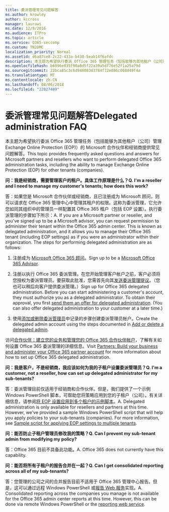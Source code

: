 ```yaml
---
title: 委派管理常见问题解答
ms.author: krowley
author: kccross
manager: laurawi
ms.date: 12/9/2016
ms.audience: ITPro
ms.topic: article
ms.service: O365-seccomp
ms.custom: TN2DMC
localization_priority: Normal
ms.assetid: d6a87ce8-2c22-433a-b430-5eab14f6afdc
description: 本主题为希望执行委派 Office 365 管理任务（包括能够为其他租户（公司）管理 Exchange Online Protection (EOP)）的 Microsoft 合作伙伴和经销商提供常见问题解答。
ms.openlocfilehash: b6096e835f90a0d5f22a39a5df76e52f1a25a79d
ms.sourcegitcommit: 22bca85c3c6d946083d3784f72e886c068d49f4a
ms.translationtype: MT
ms.contentlocale: zh-CN
ms.lasthandoff: 08/06/2018
ms.locfileid: "22027489"
---
```

# <a name="delegated-administration-faq"></a><span data-ttu-id="1bef2-103">委派管理常见问题解答</span><span class="sxs-lookup"><span data-stu-id="1bef2-103">Delegated administration FAQ</span></span>

<span data-ttu-id="1bef2-104">本主题为希望执行委派 Office 365 管理任务（包括能够为其他租户（公司）管理 Exchange Online Protection (EOP)）的 Microsoft 合作伙伴和经销商提供常见问题解答。</span><span class="sxs-lookup"><span data-stu-id="1bef2-104">This topic provides frequently asked questions and answers for Microsoft partners and resellers who want to perform delegated Office 365 administration tasks, including the ability to manage Exchange Online Protection (EOP) for other tenants (companies).</span></span>
  
 <span data-ttu-id="1bef2-105">**问：我是经销商，需要管理客户的租户。具体工作原理是什么？**</span><span class="sxs-lookup"><span data-stu-id="1bef2-105">**Q. I'm a reseller and I need to manage my customer's tenants; how does this work?**</span></span>
  
<span data-ttu-id="1bef2-p101">答：如果您是 Microsoft 合作伙伴或经销商，且已注册成为 Microsoft 顾问，则可以请求在 Office 365 管理中心中管理其租户的权限。这称为委派管理，它允许您如同其组织中的管理员一样配置其 Office 365 租户（包括 EOP 设置）。执行委派管理的步骤如下所示：</span><span class="sxs-lookup"><span data-stu-id="1bef2-p101">A. If you are a Microsoft partner or reseller, and you've signed up to be a Microsoft advisor, you can request permission to administer their tenant within the Office 365 admin center. This is known as delegated administration, and it allows you to manage their Office 365 tenant (including EOP settings) as if you were an administrator within their organization. The steps for performing delegated administration are as follows:</span></span>
  
1. <span data-ttu-id="1bef2-110">注册成为 [Microsoft Office 365 顾问](https://aka.ms/cloudbenefits)。</span><span class="sxs-lookup"><span data-stu-id="1bef2-110">Sign up to be a [Microsoft Office 365 Advisor](https://aka.ms/cloudbenefits).</span></span>
    
2. <span data-ttu-id="1bef2-p102">注册以执行 Office 365 委派管理。在您开始管理客户帐户之前，客户必须将您授权为委派管理员。要获取此批准，您需首先向其[发送委派管理提议](https://go.microsoft.com/fwlink/?LinkId=396829)。（您也可以稍后向客户提供委派管理。）</span><span class="sxs-lookup"><span data-stu-id="1bef2-p102">Sign up for Office 365 delegated administration. Before you can start administering a customer's account, they must authorize you as a delegated administrator. To obtain their approval, you first [send them an offer for delegated administration](https://go.microsoft.com/fwlink/?LinkId=396829). (You can also offer delegated administration to your customer at a later time.)</span></span> 
    
3. <span data-ttu-id="1bef2-115">使用[添加或删除委派管理员](https://go.microsoft.com/fwlink/?LinkId=396831)中记录的步骤创建委派管理员帐户。</span><span class="sxs-lookup"><span data-stu-id="1bef2-115">Create the delegated admin account using the steps documented in [Add or delete a delegated admin](https://go.microsoft.com/fwlink/?LinkId=396831).</span></span>
    
<span data-ttu-id="1bef2-116">访问[合作伙伴：建立您的业务和管理您的 Office 365 合作伙伴帐户](https://go.microsoft.com/fwlink/?LinkId=301485)，了解有关如何设置 Office 365 委派管理的详细信息。</span><span class="sxs-lookup"><span data-stu-id="1bef2-116">Visit [Partners: Build your business and administer your Office 365 partner account](https://go.microsoft.com/fwlink/?LinkId=301485) for more information about how to set up Office 365 delegated administration.</span></span> 
  
 <span data-ttu-id="1bef2-117">**问：我是客户，不是经销商，我应该如何为我的子租户设置委派管理员？**</span><span class="sxs-lookup"><span data-stu-id="1bef2-117">**Q. I'm a customer, not a reseller, how can set up delegated administrator for my sub-tenants?**</span></span>
  
<span data-ttu-id="1bef2-p103">答：委派管理目前仅适用于经销商和合作伙伴。但是，我们提供了一个示例 Windows PowerShell 脚本，可帮助您将策略应用到您的子租户（公司）。有关详细信息，请参阅[将 EOP 设置应用到多个租户的示例脚本](sample-script-for-applying-eop-settings-to-multiple-tenants.md)。</span><span class="sxs-lookup"><span data-stu-id="1bef2-p103">A. Delegated administration is only available for resellers and partners at this time. However, we've provided a sample Windows PowerShell script that will help you apply policies to your sub-tenants (companies). For more information, see [Sample script for applying EOP settings to multiple tenants](sample-script-for-applying-eop-settings-to-multiple-tenants.md).</span></span>
  
 <span data-ttu-id="1bef2-122">**问：能否防止子租户管理员修改我的策略？**</span><span class="sxs-lookup"><span data-stu-id="1bef2-122">**Q. Can I prevent my sub-tenant admin from modifying my policy?**</span></span>
  
<span data-ttu-id="1bef2-p104">答：Office 365 目前不具备此功能。</span><span class="sxs-lookup"><span data-stu-id="1bef2-p104">A. Office 365 does not currently have this capability.</span></span>
  
 <span data-ttu-id="1bef2-125">**问：能否将所有子租户的报告合并在一起？**</span><span class="sxs-lookup"><span data-stu-id="1bef2-125">**Q. Can I get consolidated reporting across all of my sub-tenants?**</span></span>
  
<span data-ttu-id="1bef2-p105">答：您管理的公司之间的合并报告目前不适用于 Office 365 管理中心报告。但是，这可以通过远程 Windows PowerShell 或[报告 Web 服务](https://go.microsoft.com/fwlink/?LinkId=279926)实现。</span><span class="sxs-lookup"><span data-stu-id="1bef2-p105">A. Consolidated reporting across the companies you manage is not available for the Office 365 admin center reports at this time. However, this can be done via remote Windows PowerShell or the [reporting web service](https://go.microsoft.com/fwlink/?LinkId=279926).</span></span> 
  

